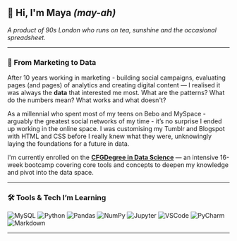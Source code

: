 ## 👋 Hi, I'm Maya *(may-ah)*
*A product of 90s London who runs on tea, sunshine and the occasional spreadsheet.*

---

### 🔄 From Marketing to Data

After 10 years working in marketing - building social campaigns, evaluating pages (and pages) of analytics and creating digital content — I realised it was always the **data** that interested me most. What are the patterns? What do the numbers mean? What works and what doesn't?

As a millennial who spent most of my teens on Bebo and MySpace - arguably the greatest social networks of my time - it’s no surprise I ended up working in the online space. I was customising my Tumblr and Blogspot with HTML and CSS before I really knew what they were, unknowingly laying the foundations for a future in data.

I'm currently enrolled on the **[CFGDegree in Data Science](https://codefirstgirls.com/courses/cfgdegree/)** — an intensive 16-week bootcamp covering core tools and concepts to deepen my knowledge and pivot into the data space.

---

### 🛠️ Tools & Tech I’m Learning

![MySQL](https://img.shields.io/badge/MySQL-005E86?style=for-the-badge&logo=mysql&logoColor=white)
![Python](https://img.shields.io/badge/Python-3776AB?style=for-the-badge&logo=python&logoColor=white)
![Pandas](https://img.shields.io/badge/Pandas-130654?style=for-the-badge&logo=pandas&logoColor=white)
![NumPy](https://img.shields.io/badge/NumPy-4B8BBE?style=for-the-badge&logo=numpy&logoColor=white)
![Jupyter](https://img.shields.io/badge/Jupyter-EA7E20?style=for-the-badge&logo=jupyter&logoColor=white)
![VSCode](https://img.shields.io/badge/VS_Code-2C2C32?style=for-the-badge&logo=visualstudiocode&logoColor=007ACC)
![PyCharm](https://img.shields.io/badge/PyCharm-1E1F22?style=for-the-badge&logo=pycharm&logoColor=21D789)
![Markdown](https://img.shields.io/badge/Markdown-000000?style=for-the-badge&logo=markdown&logoColor=white)


---
